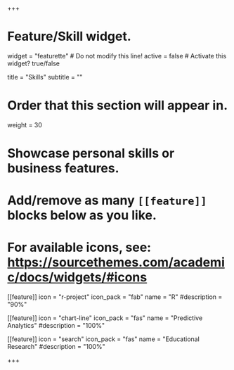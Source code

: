 +++
# Feature/Skill widget.
widget = "featurette"  # Do not modify this line!
active = false  # Activate this widget? true/false

title = "Skills"
subtitle = ""

# Order that this section will appear in.
weight = 30

# Showcase personal skills or business features.
# 
# Add/remove as many `[[feature]]` blocks below as you like.
# 
# For available icons, see: https://sourcethemes.com/academic/docs/widgets/#icons

[[feature]]
  icon = "r-project"
  icon_pack = "fab"
  name = "R"
  #description = "90%"
  
[[feature]]
  icon = "chart-line"
  icon_pack = "fas"
  name = "Predictive Analytics"
  #description = "100%"  
  
[[feature]]
  icon = "search"
  icon_pack = "fas"
  name = "Educational Research"
  #description = "100%"

+++

